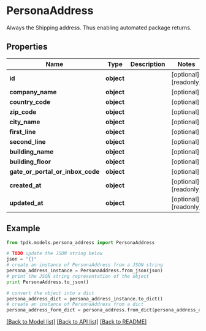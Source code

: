 # PersonaAddress

Always the Shipping address. Thus enabling automated package returns.

## Properties

Name | Type | Description | Notes
------------ | ------------- | ------------- | -------------
**id** | **object** |  | [optional] [readonly] 
**company_name** | **object** |  | [optional] 
**country_code** | **object** |  | [optional] 
**zip_code** | **object** |  | [optional] 
**city_name** | **object** |  | [optional] 
**first_line** | **object** |  | [optional] 
**second_line** | **object** |  | [optional] 
**building_name** | **object** |  | [optional] 
**building_floor** | **object** |  | [optional] 
**gate_or_portal_or_inbox_code** | **object** |  | [optional] 
**created_at** | **object** |  | [optional] [readonly] 
**updated_at** | **object** |  | [optional] [readonly] 

## Example

```python
from tpdk.models.persona_address import PersonaAddress

# TODO update the JSON string below
json = "{}"
# create an instance of PersonaAddress from a JSON string
persona_address_instance = PersonaAddress.from_json(json)
# print the JSON string representation of the object
print PersonaAddress.to_json()

# convert the object into a dict
persona_address_dict = persona_address_instance.to_dict()
# create an instance of PersonaAddress from a dict
persona_address_form_dict = persona_address.from_dict(persona_address_dict)
```
[[Back to Model list]](../README.md#documentation-for-models) [[Back to API list]](../README.md#documentation-for-api-endpoints) [[Back to README]](../README.md)


